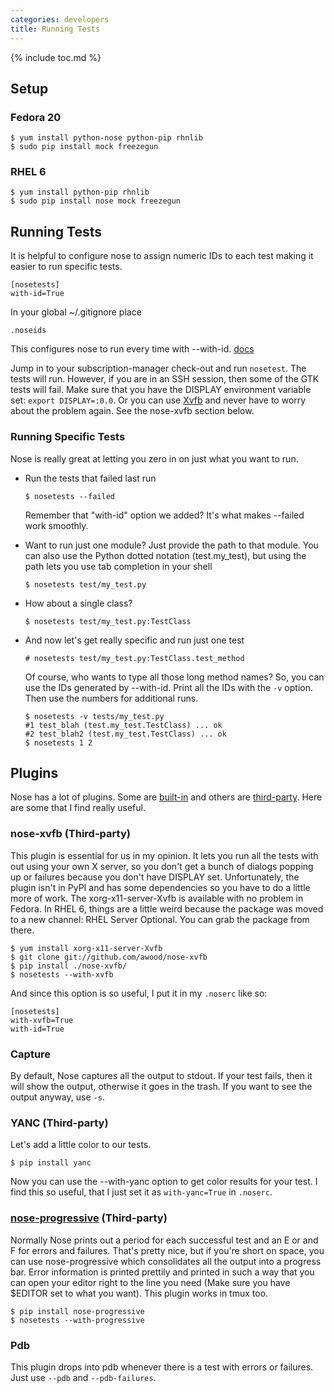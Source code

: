 ```yaml
---
categories: developers
title: Running Tests
---
```

{% include toc.md %}

## Setup

### Fedora 20

```console
$ yum install python-nose python-pip rhnlib
$ sudo pip install mock freezegun
```

### RHEL 6

```console
$ yum install python-pip rhnlib
$ sudo pip install nose mock freezegun
```

## Running Tests

It is helpful to configure nose to assign numeric IDs to each test making it easier to run specific tests.

```properties
[nosetests]
with-id=True
```

In your global ~/.gitignore place
```
.noseids
```

This configures nose to run every time with --with-id.  [docs](https://nose.readthedocs.org/en/latest/plugins/testid.html)


Jump in to your subscription-manager check-out and run `nosetest`.  The tests will run.  However, if you are in an SSH session, then some of the GTK tests will fail.  Make sure that you have the DISPLAY environment variable set: `export DISPLAY=:0.0`.  Or you can use [Xvfb](http://en.wikipedia.org/wiki/Xvfb) and never have to worry about the problem again.  See the nose-xvfb section below.

### Running Specific Tests

Nose is really great at letting you zero in on just what you want to run.

  * Run the tests that failed last run

    ```console
    $ nosetests --failed
    ```
    Remember that "with-id" option we added?  It's what makes --failed work smoothly.
  * Want to run just one module?  Just provide the path to that module.  You can also use the Python dotted notation (test.my_test), but using the path lets you use tab completion in your shell

    ```console
    $ nosetests test/my_test.py
    ```
  * How about a single class?

    ```console
    $ nosetests test/my_test.py:TestClass
    ```
  * And now let's get really specific and run just one test

    ```console
    # nosetests test/my_test.py:TestClass.test_method
    ```

    Of course, who wants to type all those long method names?  So, you can use the IDs generated by --with-id.  Print all the IDs with the `-v` option.  Then use the numbers for additional runs.

    ```console
    $ nosetests -v tests/my_test.py
    #1 test_blah (test.my_test.TestClass) ... ok
    #2 test_blah2 (test.my_test.TestClass) ... ok
    $ nosetests 1 2
    ```

## Plugins

Nose has a lot of plugins.  Some are [built-in](https://nose.readthedocs.org/en/latest/plugins/builtin.html) and others are [third-party](http://nose-plugins.jottit.com/).  Here are some that I find really useful.

### nose-xvfb (Third-party)

This plugin is essential for us in my opinion.  It lets you run all the tests with out using your own X server, so you don't get a bunch of dialogs popping up or failures because you don't have DISPLAY set.  Unfortunately, the plugin isn't in PyPI and has some dependencies so you have to do a little more of work.  The xorg-x11-server-Xvfb is available with no problem in Fedora.  In RHEL 6, things are a little weird because the package was moved to a new channel: RHEL Server Optional.  You can grab the package from there.

```console
$ yum install xorg-x11-server-Xvfb
$ git clone git://github.com/awood/nose-xvfb
$ pip install ./nose-xvfb/
$ nosetests --with-xvfb
```

And since this option is so useful, I put it in my `.noserc` like so:

```properties
[nosetests]
with-xvfb=True
with-id=True
```

### Capture
By default, Nose captures all the output to stdout.  If your test fails, then it will show the output, otherwise it goes in the trash.  If you want to see the output anyway, use `-s`.

### YANC (Third-party)

Let's add a little color to our tests.

```console
$ pip install yanc
```

Now you can use the --with-yanc option to get color results for your test.  I find this so useful, that I just set it as `with-yanc=True` in `.noserc`.

### [nose-progressive](https://pypi.python.org/pypi/nose-progressive/) (Third-party)

Normally Nose prints out a period for each successful test and an E or and F for errors and failures.  That's pretty nice, but if you're short on space, you can use nose-progressive which consolidates all the output into a progress bar.  Error information is printed prettily and printed in such a way that you can open your editor right to the line you need (Make sure you have $EDITOR set to what you want).  This plugin works in tmux too.

```console
$ pip install nose-progressive
$ nosetests --with-progressive
```

### Pdb

This plugin drops into pdb whenever there is a test with errors or failures.  Just use `--pdb` and `--pdb-failures`.


